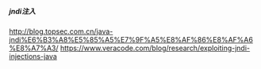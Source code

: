 ##### jndi注入
http://blog.topsec.com.cn/java-jndi%E6%B3%A8%E5%85%A5%E7%9F%A5%E8%AF%86%E8%AF%A6%E8%A7%A3/
https://www.veracode.com/blog/research/exploiting-jndi-injections-java
